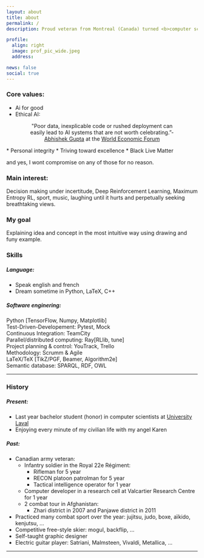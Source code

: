 ```yaml
---
layout: about
title: about
permalink: /
description: Proud veteran from Montreal (Canada) turned <b>computer scientist</b> passionate about <b>AI</b>

profile:
  align: right
  image: prof_pic_wide.jpeg
  address:

news: false
social: true
---
```


### Core values:
 * Ai for good
 * Ethical AI: 
<p style="text-align:center; padding-bottom: 0px; padding-top: 0px; padding-left: 50px; padding-right: 50px;">
"Poor data, inexplicable code or rushed deployment can easily lead to AI systems that are not worth celebrating.”- 
<a href="https://atg-abhishek.github.io" target="_blank">Abhishek Gupta</a>
at the
<a href="https://www.weforum.org" target="_blank">World Economic Forum</a>
</p>
 * Personal integrity 
 * Triving toward excellence
 * Black Live Matter
 
and yes, I wont compromise on any of those for no reason. 

 
### Main interest:
Decision making under incertitude, Deep Reinforcement Learning, Maximum Entropy RL, sport, music, laughing until it hurts and perpetually seeking breathtaking views. 

### My goal 
Explaining idea and concept in the most intuitive way using drawing and funy example. 

### Skills
##### Language:
 * Speak english and french
 * Dream sometime in Python, LaTeX, C++
 
##### Software enginering:



<div class="container">
    <div class="row justify-content-center">
        <div class="col">
            Python [TensorFlow, Numpy, Matplotlib] <br>
            Test-Driven-Developement: Pytest, Mock <br>
            Continuous Integration: TeamCity <br>
            Parallel/distributed computing: Ray[RLlib, tune]<br>
        </div>
        <div class="col">
            Project planning & control: YouTrack, Trello <br>
            Methodology: Scrumm & Agile <br>
            LaTeX/TeX [TikZ/PGF, Beamer, Algorithm2e] <br>
            Semantic database: SPARQL, RDF, OWL <br>
        </div>
    </div>
</div>
 
--- 
### History 
##### Present:
 * Last year bachelor student (honor) in computer scientists at <a href="https://www.ulaval.ca" target="_blank">University Laval</a> 
 * Enjoying every minute of my civilian life with my angel Karen 

##### Past:
 * Canadian army veteran:
     * Infantry soldier in the Royal 22e Régiment:
        * Rifleman for 5 year
        * RECON platoon patrolman for 5 year
        * Tactical intelligence operator for 1 year
     * Computer developer in a research cell at Valcartier Research Centre for 1 year
     * 2 combat tour in Afghanistan:
         * Zhari district in 2007 and Panjawe district in 2011 
 * Practiced many combat sport over the year: jujitsu, judo, boxe, aïkido, kenjutsu, ...
 * Competitive free-style skier: mogul, backflip, ...
 * Self-taught graphic designer
 * Electric guitar player: Satriani, Malmsteen, Vivaldi, Metallica, ...
 
 ---




